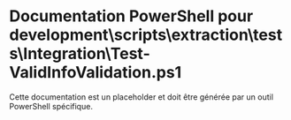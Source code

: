 # Documentation PowerShell pour development\scripts\extraction\tests\Integration\Test-ValidInfoValidation.ps1

Cette documentation est un placeholder et doit être générée par un outil PowerShell spécifique.
